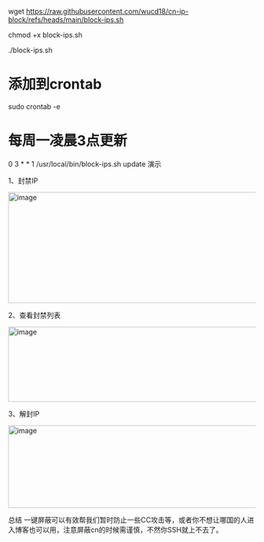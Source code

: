wget https://raw.githubusercontent.com/wucd18/cn-ip-block/refs/heads/main/block-ips.sh

chmod +x block-ips.sh

./block-ips.sh

# 添加到crontab
sudo crontab -e

# 每周一凌晨3点更新
0 3 * * 1 /usr/local/bin/block-ips.sh update
演示

1、封禁IP

<img width="587" height="226" alt="image" src="https://github.com/user-attachments/assets/3acdd8df-3693-42ee-b649-bae2bf83b430" />


2、查看封禁列表

<img width="589" height="153" alt="image" src="https://github.com/user-attachments/assets/b3f88473-d9de-4f2a-9f83-5ea7e2cad126" />


3、解封IP

<img width="590" height="168" alt="image" src="https://github.com/user-attachments/assets/188f24c5-460c-4dd1-841a-9c599bec0439" />


总结
一键屏蔽可以有效帮我们暂时防止一些CC攻击等，或者你不想让哪国的人进入博客也可以用，注意屏蔽cn的时候需谨慎，不然你SSH就上不去了。
